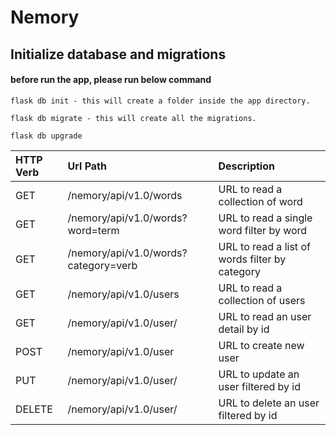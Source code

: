 # Nemory

## Initialize database and migrations
#### before run the app, please run below command

    flask db init - this will create a folder inside the app directory.
    
    flask db migrate - this will create all the migrations.
    
    flask db upgrade
    

|HTTP Verb|  Url Path                                 | Description                     |
|:------- |:------------------------------------------|:------------------------------- |
|  GET    | /nemory/api/v1.0/words                    |URL to read a collection of word |
|  GET    | /nemory/api/v1.0/words?word=term          |URL to read a single word filter by word|
|  GET    | /nemory/api/v1.0/words?category=verb      |URL to read a list of words filter by category |
|  GET    | /nemory/api/v1.0/users                    |URL to read a collection of users |
|  GET    | /nemory/api/v1.0/user/<id>                |URL to read an user detail by id |
|  POST   | /nemory/api/v1.0/user                     |URL to create new user|
|  PUT    | /nemory/api/v1.0/user/<id>                |URL to update an user filtered by id|
|  DELETE    | /nemory/api/v1.0/user/<id>             |URL to delete an user filtered by id|